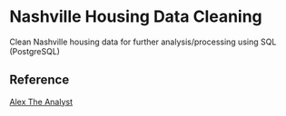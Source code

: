 # Nashville Housing Data Cleaning

Clean Nashville housing data for further analysis/processing using SQL (PostgreSQL)

## Reference
[Alex The Analyst](https://www.youtube.com/@AlexTheAnalyst)